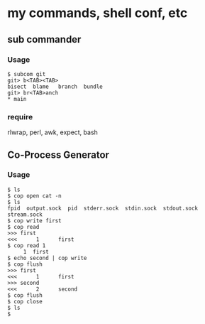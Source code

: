 # my commands, shell conf, etc

## sub commander

### Usage
```
$ subcom git
git> b<TAB><TAB>
bisect  blame   branch  bundle
git> br<TAB>anch
* main
```

### require
rlwrap, perl, awk, expect, bash


## Co-Process Generator

### Usage
```
$ ls
$ cop open cat -n
$ ls
fpid  output.sock  pid  stderr.sock  stdin.sock  stdout.sock  stream.sock
$ cop write first
$ cop read
>>> first
<<<      1      first
$ cop read 1
     1  first
$ echo second | cop write
$ cop flush
>>> first
<<<      1      first
>>> second
<<<      2      second
$ cop flush
$ cop close
$ ls
$
```

